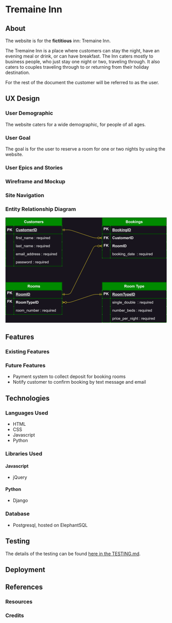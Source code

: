# Tremaine Inn

## About

The website is for the **fictitious** inn: Tremaine Inn.

The Tremaine Inn is a place where customers can stay the night, have an evening meal or drink, or can have breakfast. The Inn caters mostly to business people, who just stay one night or two, traveling through. It also caters to couples traveling through to or returning from their holiday destination.

For the rest of the document the customer will be referred to as the user.

## UX Design

### User Demographic

The website caters for a wide demographic, for people of all ages.

### User Goal

The goal is for the user to reserve a room for one or two nights by using the website.

### User Epics and Stories

### Wireframe and Mockup

### Site Navigation

### Entity Relationship Diagram

![Entity Relationship Diagram](readme/erd-tremaine-inn.svg)

## Features

### Existing Features

### Future Features

- Payment system to collect deposit for booking rooms
- Notify customer to confirm booking by text message and email

## Technologies

### Languages Used

- HTML
- CSS
- Javascript
- Python

### Libraries Used

#### Javascript

- jQuery

#### Python

- Django

### Database

- Postgresql, hosted on ElephantSQL

## Testing

The details of the testing can be found [here in the TESTING.md](TESTING.md).

## Deployment

## References

### Resources

### Credits
